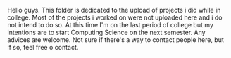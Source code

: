 Hello guys. 
This folder is dedicated to the upload of projects i did while in college.
Most of the projects i worked on were not uploaded here and i do not intend to do so. 
At this time I'm on the last period of college but my intentions are to start Computing Science on the next semester. 
Any advices are welcome. Not sure if there's a way to contact people here, but if so, feel free o contact.
